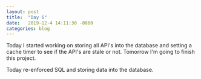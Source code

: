 ```yaml
---
layout: post
title:  "Day 6"
date:   2019-12-4 14:11:30 -0800
categories: blog
---
```


Today I started working on storing all API's into the database and setting a cache timer to see if the API's are stale or not. Tomorrow I'm going to finish this project.

Today re-enforced SQL and storing data into the database.